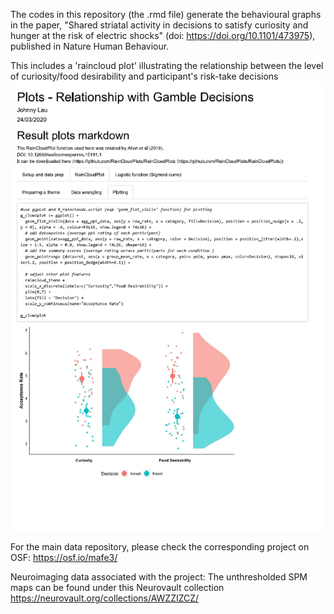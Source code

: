 The codes in this repository (the .rmd file) generate the behavioural graphs in the paper, "Shared striatal activity in decisions to satisfy curiosity and hunger at the risk of electric shocks" (doi: https://doi.org/10.1101/473975), published in Nature Human Behaviour.

This includes a 'raincloud plot' illustrating the relationship between the level of curiosity/food desirability and participant's risk-take decisions
![alt text](curiosity_effect_raincloudplot.png)



For the main data repository, please check the corresponding project on OSF: https://osf.io/mafe3/

Neuroimaging data associated with the project: The unthresholded SPM maps can be found under this Neurovault collection https://neurovault.org/collections/AWZZIZCZ/
